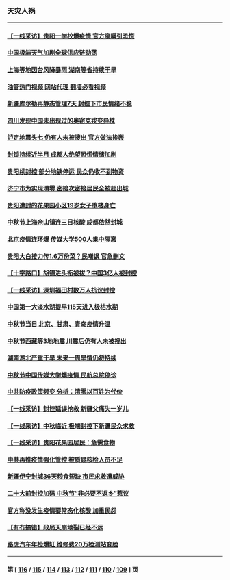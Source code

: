 ### 天灾人祸
---
#### [【一线采访】贵阳一学校爆疫情 官方隐瞒引恐慌](../../pages/ncid280/n13823203.md?09130445) 
#### [中国极端天气加剧全球供应链动荡](../../pages/ncid280/n13823381.md?09130445) 
#### [上海等地因台风降暴雨 湖南等省持续干旱](../../pages/ncid280/n13823148.md?09130445) 
#### [油管热门视频 网站代理 翻墙必看视频](http://209.222.30.114:81/youtube.html?09130445)
#### [新疆库尔勒再静态管理7天 封控下市民情绪不稳](../../pages/ncid280/n13823198.md?09130445) 
#### [四川发现中国未出现过的奥密克戎变异株](../../pages/ncid280/n13823062.md?09130445) 
#### [泸定地震头七 仍有人未被搜出 官方做法挨轰](../../pages/ncid280/n13822968.md?09130445) 
#### [封锁持续近半月 成都人绝望恐慌情绪加剧](../../pages/ncid280/n13823022.md?09130445) 
#### [贵阳续封控 部分地铁停运 民众仍收不到物资](../../pages/ncid280/n13822917.md?09130445) 
#### [济宁市为实现清零 密接次密接居民全被赶出城](../../pages/ncid280/n13822740.md?09130445) 
#### [贵阳遭封的花果园小区19岁女子堕楼身亡](../../pages/ncid280/n13822482.md?09130445) 
#### [中秋节上海佘山镇连三日核酸 成都依然封城](../../pages/ncid280/n13822454.md?09130445) 
#### [北京疫情连环爆 传媒大学500人集中隔离](../../pages/ncid280/n13822014.md?09130445) 
#### [贵阳大白接力传1.6万份菜？民嘲讽 官急删文](../../pages/ncid280/n13822015.md?09130445) 
#### [【十字路口】胡锡进头衔被拔？中国3亿人被封控](../../pages/ncid280/n13821707.md?09130445) 
#### [【一线采访】深圳福田村数万人抗议封控](../../pages/ncid280/n13821333.md?09130445) 
#### [中国第一大淡水湖提早115天进入极枯水期](../../pages/ncid280/n13821490.md?09130445) 
#### [中秋节当日 北京、甘肃、青岛疫情升温](../../pages/ncid280/n13821410.md?09130445) 
#### [中秋节西藏等3地地震 川震后仍有人未被搜出](../../pages/ncid280/n13821507.md?09130445) 
#### [湖南湖北严重干旱 未来一周旱情仍将持续](../../pages/ncid280/n13821321.md?09130445) 
#### [中秋节中国传媒大学爆疫情 民航总院停诊](../../pages/ncid280/n13821300.md?09130445) 
#### [中共防疫政策频变 分析：清零以百姓为代价](../../pages/ncid280/n13821105.md?09130445) 
#### [【一线采访】封控延误抢救 新疆父痛失一岁儿](../../pages/ncid280/n13820955.md?09130445) 
#### [【一线采访】中秋临近 极端封控下新疆民众求救](../../pages/ncid280/n13820889.md?09130445) 
#### [【一线采访】贵阳花果园居民：急需食物](../../pages/ncid280/n13820652.md?09130445) 
#### [中共再推疫情强化管控 被质疑核检人员不足](../../pages/ncid280/n13820794.md?09130445) 
#### [新疆伊宁封城36天粮食短缺 市民求救遭威胁](../../pages/ncid280/n13820365.md?09130445) 
#### [二十大前封控加码 中秋节“非必要不返乡”惹议](../../pages/ncid280/n13820090.md?09130445) 
#### [官方称没发生疫情要常态化核酸 加重民怨](../../pages/ncid280/n13820097.md?09130445) 
#### [【有冇搞错】政局天崩地裂已经不远](../../pages/ncid280/n13819619.md?09130445) 
#### [路虎汽车年检爆缸 维修费20万检测站变脸](../../pages/ncid280/n13819981.md?09130445) 

---
#### 第 [ [116](./116.md?09130445) / [115](./115.md?09130445) / [114](./114.md?09130445) / [113](./113.md?09130445) / [112](./112.md?09130445) / [111](./111.md?09130445) / [110](./110.md?09130445) / [109](./109.md?09130445) ] 页
